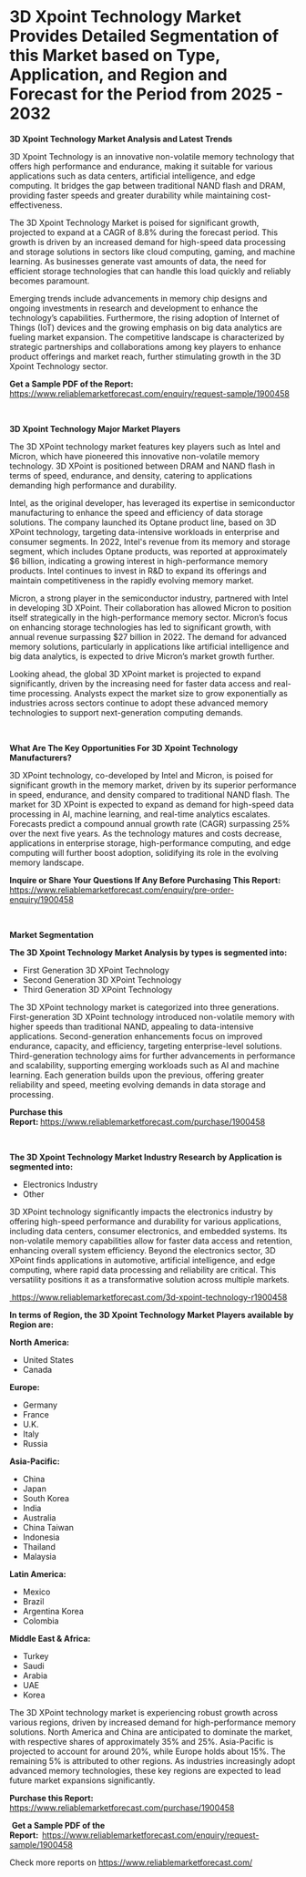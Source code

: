 <p><h1>3D Xpoint Technology Market Provides Detailed Segmentation of this Market based on Type, Application, and Region and Forecast for the Period from 2025 - 2032</h1></p><p><strong>3D Xpoint Technology Market Analysis and Latest Trends</strong></p>
<p><p>3D Xpoint Technology is an innovative non-volatile memory technology that offers high performance and endurance, making it suitable for various applications such as data centers, artificial intelligence, and edge computing. It bridges the gap between traditional NAND flash and DRAM, providing faster speeds and greater durability while maintaining cost-effectiveness.</p><p>The 3D Xpoint Technology Market is poised for significant growth, projected to expand at a CAGR of 8.8% during the forecast period. This growth is driven by an increased demand for high-speed data processing and storage solutions in sectors like cloud computing, gaming, and machine learning. As businesses generate vast amounts of data, the need for efficient storage technologies that can handle this load quickly and reliably becomes paramount.</p><p>Emerging trends include advancements in memory chip designs and ongoing investments in research and development to enhance the technology’s capabilities. Furthermore, the rising adoption of Internet of Things (IoT) devices and the growing emphasis on big data analytics are fueling market expansion. The competitive landscape is characterized by strategic partnerships and collaborations among key players to enhance product offerings and market reach, further stimulating growth in the 3D Xpoint Technology sector.</p></p>
<p><strong>Get a Sample PDF of the Report:&nbsp;</strong> <a href="https://www.reliablemarketforecast.com/enquiry/request-sample/1900458?utm_campaign=3324&utm_medium=2&utm_source=Github&utm_content=ia&utm_term=11032025&utm_id=3d-xpoint-technology">https://www.reliablemarketforecast.com/enquiry/request-sample/1900458</a></p>
<p>&nbsp;</p>
<p><strong>3D Xpoint Technology Major Market Players</strong></p>
<p><p>The 3D XPoint technology market features key players such as Intel and Micron, which have pioneered this innovative non-volatile memory technology. 3D XPoint is positioned between DRAM and NAND flash in terms of speed, endurance, and density, catering to applications demanding high performance and durability. </p><p>Intel, as the original developer, has leveraged its expertise in semiconductor manufacturing to enhance the speed and efficiency of data storage solutions. The company launched its Optane product line, based on 3D XPoint technology, targeting data-intensive workloads in enterprise and consumer segments. In 2022, Intel's revenue from its memory and storage segment, which includes Optane products, was reported at approximately $6 billion, indicating a growing interest in high-performance memory products. Intel continues to invest in R&D to expand its offerings and maintain competitiveness in the rapidly evolving memory market.</p><p>Micron, a strong player in the semiconductor industry, partnered with Intel in developing 3D XPoint. Their collaboration has allowed Micron to position itself strategically in the high-performance memory sector. Micron’s focus on enhancing storage technologies has led to significant growth, with annual revenue surpassing $27 billion in 2022. The demand for advanced memory solutions, particularly in applications like artificial intelligence and big data analytics, is expected to drive Micron’s market growth further.</p><p>Looking ahead, the global 3D XPoint market is projected to expand significantly, driven by the increasing need for faster data access and real-time processing. Analysts expect the market size to grow exponentially as industries across sectors continue to adopt these advanced memory technologies to support next-generation computing demands.</p></p>
<p>&nbsp;</p>
<p><strong>What Are The Key Opportunities For 3D Xpoint Technology Manufacturers?</strong></p>
<p><p>3D XPoint technology, co-developed by Intel and Micron, is poised for significant growth in the memory market, driven by its superior performance in speed, endurance, and density compared to traditional NAND flash. The market for 3D XPoint is expected to expand as demand for high-speed data processing in AI, machine learning, and real-time analytics escalates. Forecasts predict a compound annual growth rate (CAGR) surpassing 25% over the next five years. As the technology matures and costs decrease, applications in enterprise storage, high-performance computing, and edge computing will further boost adoption, solidifying its role in the evolving memory landscape.</p></p>
<p><strong>Inquire or Share Your Questions If Any Before Purchasing This Report:</strong> <a href="https://www.reliablemarketforecast.com/enquiry/pre-order-enquiry/1900458?utm_campaign=3324&utm_medium=2&utm_source=Github&utm_content=ia&utm_term=11032025&utm_id=3d-xpoint-technology">https://www.reliablemarketforecast.com/enquiry/pre-order-enquiry/1900458</a></p>
<p>&nbsp;</p>
<p><strong>Market Segmentation</strong></p>
<p><strong>The 3D Xpoint Technology Market Analysis by types is segmented into:</strong></p>
<p><ul><li>First Generation 3D XPoint Technology</li><li>Second Generation 3D XPoint Technology</li><li>Third Generation 3D XPoint Technology</li></ul></p>
<p><p>The 3D XPoint technology market is categorized into three generations. First-generation 3D XPoint technology introduced non-volatile memory with higher speeds than traditional NAND, appealing to data-intensive applications. Second-generation enhancements focus on improved endurance, capacity, and efficiency, targeting enterprise-level solutions. Third-generation technology aims for further advancements in performance and scalability, supporting emerging workloads such as AI and machine learning. Each generation builds upon the previous, offering greater reliability and speed, meeting evolving demands in data storage and processing.</p></p>
<p><strong>Purchase this Report:&nbsp;</strong><a href="https://www.reliablemarketforecast.com/purchase/1900458?utm_campaign=3324&utm_medium=2&utm_source=Github&utm_content=ia&utm_term=11032025&utm_id=3d-xpoint-technology">https://www.reliablemarketforecast.com/purchase/1900458</a></p>
<p>&nbsp;</p>
<p><strong>The 3D Xpoint Technology Market Industry Research by Application is segmented into:</strong></p>
<p><ul><li>Electronics Industry</li><li>Other</li></ul></p>
<p><p>3D XPoint technology significantly impacts the electronics industry by offering high-speed performance and durability for various applications, including data centers, consumer electronics, and embedded systems. Its non-volatile memory capabilities allow for faster data access and retention, enhancing overall system efficiency. Beyond the electronics sector, 3D XPoint finds applications in automotive, artificial intelligence, and edge computing, where rapid data processing and reliability are critical. This versatility positions it as a transformative solution across multiple markets.</p></p>
<p><a href="https://www.reliablemarketforecast.com/3d-xpoint-technology-r1900458?utm_campaign=3324&utm_medium=2&utm_source=Github&utm_content=ia&utm_term=11032025&utm_id=3d-xpoint-technology">&nbsp;https://www.reliablemarketforecast.com/3d-xpoint-technology-r1900458</a></p>
<p><strong>In terms of Region, the 3D Xpoint Technology Market Players available by Region are:</strong></p>
<p>
    <p> <strong> North America: </strong>
        <ul>
            <li>United States</li>
            <li>Canada</li>
        </ul>
        </p> 
    <p> <strong> Europe: </strong>
        <ul>
            <li>Germany</li>
            <li>France</li>
            <li>U.K.</li>
            <li>Italy</li>
            <li>Russia</li>
        </ul>
        </p> 
    <p> <strong> Asia-Pacific: </strong>
        <ul>
            <li>China</li>
            <li>Japan</li>
            <li>South Korea</li>
            <li>India</li>
            <li>Australia</li>
            <li>China Taiwan</li>
            <li>Indonesia</li>
            <li>Thailand</li>
            <li>Malaysia</li>
        </ul>
        </p> 
    <p> <strong> Latin America: </strong>
        <ul>
            <li>Mexico</li>
            <li>Brazil</li>
            <li>Argentina Korea</li>
            <li>Colombia</li>
        </ul>
        </p> 
    <p> <strong> Middle East & Africa: </strong>
        <ul>
            <li>Turkey</li>
            <li>Saudi</li>
            <li>Arabia</li>
            <li>UAE</li>
            <li>Korea</li>
        </ul>
    </p>
    </p>
<p><p>The 3D XPoint technology market is experiencing robust growth across various regions, driven by increased demand for high-performance memory solutions. North America and China are anticipated to dominate the market, with respective shares of approximately 35% and 25%. Asia-Pacific is projected to account for around 20%, while Europe holds about 15%. The remaining 5% is attributed to other regions. As industries increasingly adopt advanced memory technologies, these key regions are expected to lead future market expansions significantly.</p></p>
<p><strong>Purchase this Report: </strong><a href="https://www.reliablemarketforecast.com/purchase/1900458?utm_campaign=3324&utm_medium=2&utm_source=Github&utm_content=ia&utm_term=11032025&utm_id=3d-xpoint-technology">https://www.reliablemarketforecast.com/purchase/1900458</a></p>
<p>&nbsp;<strong>Get a Sample PDF of the Report:&nbsp;&nbsp;</strong><a href="https://www.reliablemarketforecast.com/enquiry/request-sample/1900458?utm_campaign=3324&utm_medium=2&utm_source=Github&utm_content=ia&utm_term=11032025&utm_id=3d-xpoint-technology">https://www.reliablemarketforecast.com/enquiry/request-sample/1900458</a></p>
<p><strong></strong></p>
<p>Check more reports on <a href="https://www.reliablemarketforecast.com/?utm_campaign=3324&utm_medium=2&utm_source=Github&utm_content=ia&utm_term=11032025&utm_id=3d-xpoint-technology">https://www.reliablemarketforecast.com/</a></p>